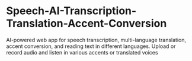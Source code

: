 # Speech-AI-Transcription-Translation-Accent-Conversion
AI-powered web app for speech transcription, multi-language translation, accent conversion, and reading text in different languages. Upload or record audio and listen in various accents or translated voices
